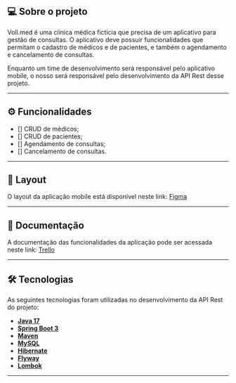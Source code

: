 ## 💻 Sobre o projeto

Voll.med é uma clínica médica fictícia que precisa de um aplicativo para gestão de consultas. O aplicativo deve possuir funcionalidades que permitam o cadastro de médicos e de pacientes, e também o agendamento e cancelamento de consultas.

Enquanto um time de desenvolvimento será responsável pelo aplicativo mobile, o nosso será responsável pelo desenvolvimento da API Rest desse projeto.

---

## ⚙️ Funcionalidades

- [] CRUD de médicos;
- [] CRUD de pacientes;
- [] Agendamento de consultas;
- [] Cancelamento de consultas.

---

## 🎨 Layout

O layout da aplicação mobile está disponível neste link: <a href="https://www.figma.com/file/N4CgpJqsg7gjbKuDmra3EV/Voll.med">Figma</a>

---

## 📄 Documentação

A documentação das funcionalidades da aplicação pode ser acessada neste link: <a href="https://trello.com/b/O0lGCsKb/api-voll-med">Trello</a>

---

## 🛠 Tecnologias

As seguintes tecnologias foram utilizadas no desenvolvimento da API Rest do projeto:

- **[Java 17](https://www.oracle.com/java)**
- **[Spring Boot 3](https://spring.io/projects/spring-boot)**
- **[Maven](https://maven.apache.org)**
- **[MySQL](https://www.mysql.com)**
- **[Hibernate](https://hibernate.org)**
- **[Flyway](https://flywaydb.org)**
- **[Lombok](https://projectlombok.org)**

---